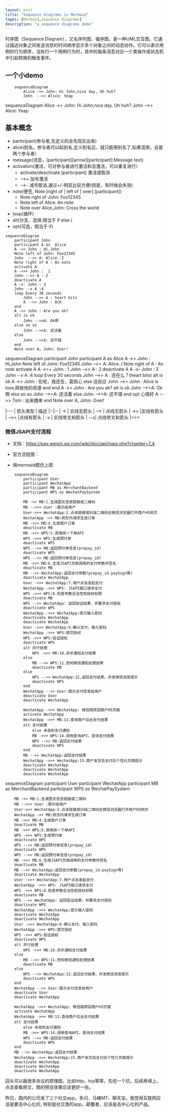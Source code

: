 ```yaml
---
layout: post
title: "Sequence diagrams in Mermaid"
tages: [Mermaid,sequence diagrams]
description: "a sequence diagrams demo"
---
```


时序图（Sequence Diagram），又名序列图、循序图，是一种UML交互图。它通过描述对象之间发送消息的时间顺序显示多个对象之间的动态协作。它可以表示用例的行为顺序，当执行一个用例行为时，其中的每条消息对应一个类操作或状态机中引起转换的触发事件。

## 一个小demo
```mermaid
	sequenceDiagram
		Alice ->> John: Hi John,nice day, Uh huh?
		John  -->> Alice: Yeap
```
<div class="mermaid">
	sequenceDiagram
		Alice ->> John: Hi John,nice day, Uh huh?
		John  -->> Alice: Yeap
</div>


## 基本概念
- participant(参与者,先定义的会先现实出来)
- alice(别名，参与者可以起别名,定义别名后，就只能用别名了,如果混用，会是两个参与者）
- message(消息，[participant][arrow][participant]:Message text)
- activation(激活，可对参与者进行激活和去激活，可以重复进行）
	- activate/deactivate [participant] 激活或取消
	- \-\-\>+  加号激活
	- \-\-\>-  减号取消,通过+/-明显比较方便(但是，有时候会失效)
- note(便签, Note [right of \| left of \| over] [participant])
	- Note right of John: Foo12345
	- Note left of Alice: An note
	- Note over Alice,John: Cross the world
- loop(循环)
- alt(分支，选择,相当于 if else )
- opt(可选，相当于 if)
```
sequenceDiagram
	participant John
	participant A as  Alice
	A ->> John : Hi,John
	Note left of John: Foo12345
	John  -->> A: Alice..I
	Note right of A : An note
	activate A
	A ->>+ John :  1
	John -->> A : 2
	deactivate A
	A -x- John : 3
	John --x A :4 
	loop Every 30 seconds
		John -->> A : heart bits
		A -->> John : ACK
	end
	A ->> John : Are you ok?
	alt is ok
		John -->>A: Ok啊
	else so so 
		John -->>A: 还活着
	else
		John -->>A: 还不错
	end
	Note over A, John: Over!
```
<div class="mermaid">
	sequenceDiagram
		participant John
		participant A as  Alice
		A ->> John : Hi,John
		Note left of John: Foo12345
		John  -->> A: Alice..I
		Note right of A : An note
		activate A
		A ->>+ John :  1
		John -->> A : 2
		deactivate A
		A -x- John : 3
		John --x A :4 
		loop Every 30 seconds
			John -->> A : 还在么？(heart bits)
			alt is ok
				A ->> John : 在呢，我还在，莫担心
			else  没反应
				John -->> John : Alice is lose,释放他的资源
			end
		end
		A ->> John : Are you ok?
		alt is ok
			John -->>A: Ok啊
		else so so 
			John -->>A: 还活着
		else
			John -->>A: 还不错
		end
		opt 心情好
			A -->> Tom : 出来撸串
		end
		Note over A, John: Over!
</div>

|---
| 箭头类型 | 描述
|:-|:-
| -> | 实线无箭头
| \-\-> | 点线无箭头
| \-\>\> |实线有箭头
| \-\-\>\> |点线有箭头
| \-x | 实线带叉和箭头
| \-\-x| 点线带叉和箭头
|===


### 微信JSAPI支付流程

* 文档：https://pay.weixin.qq.com/wiki/doc/api/jsapi.php?chapter=7_4
* 官方流程图：

* 用mermaid模仿上图
	
```mermaid
	sequenceDiagram
		participant User
		participant WechatApp
		participant MB as MerchantBackend
		participant WPS as WechatPaySystem
		
		MB ->> MB:1.生成图文信息链接或二维码
		MB -->>+ User :展示给用户
		User->>+ WechatApp:2.点击链接或扫描二维码在微信浏览器打开商户H5网页
		WechatApp ->+ MB:网页内请求生成订单
		MB ->>+ MB:4.生成商户订单
		deactivate MB
		MB ->>+ WPS:5.调用统一下单API
		WPS ->>+ WPS:生成预付单
		deactivate WPS
		WPS -->> MB:返回预付单信息(prepay_id)
		deactivate WPS
		WPS -->> MB:返回预付单信息(prepay_id)
		MB ->>+ MB:6.生成JSAPI页面调用的支付参数并签名	
		deactivate MB
		MB -->> WechatApp:返回支付参数(prepay_id.paySign等)
		deactivate WechatApp
		User ->>+ WechatApp:7.用户点击发起支付
		WechatApp ->>+ WPS: JSAPI接口请求支付
		WPS ->>+ WPS:8.检查参数合法性和授权权限
		deactivate MB
		WPS -->> WechatApp: 返回验证结果，并要求支付授权
		deactivate WPS
		WechatApp ->>+ WechatApp:提示输入密码
		deactivate WechatApp
		deactivate WechatApp
		User ->>+ WechatApp:9.确认支付，输入密码
		WechatApp ->>+ WPS:提交授权
		WPS ->>+ WPS:验证授权
		deactivate WPS
		alt 并行处理
			WPS ->>+ MB:10.异步通知支付结果			
		else
			MB -->> WPS:11.告知微信通知处理结果
			deactivate MB
		else
			WPS -->> WechatApp:12.返回支付结果，并发微信消息提示
			deactivate WPS
		end
		WechatApp -->> User:展示支付信息给用户
		deactivate User
		deactivate WechatApp
		
		WechatApp ->>+ WechatApp: 微信跳转回商户H5页面
		activate WechatApp
		WechatApp ->>+ MB:13.查询商户后台支付结果
		alt 支付结果
			else 未收到支付通知
			MB ->>+ WPS:14.调用查询API，查询支付结果
			WPS -->> MB:返回支付结果
			deactivate WPS
		end
		MB -->> WechatApp:返回支付结果
		WechatApp ->>+ WechatApp:15.商户发货及支付后个性化页面提示
		deactivate WechatApp
		deactivate WechatApp
		deactivate WechatApp

```
<div class="mermaid">
	sequenceDiagram
		participant User
		participant WechatApp
		participant MB as MerchantBackend
		participant WPS as WechatPaySystem
		
		MB ->> MB:1.生成图文信息链接或二维码
		MB -->>+ User :展示给用户
		User->>+ WechatApp:2.点击链接或扫描二维码在微信浏览器打开商户H5网页
		WechatApp ->+ MB:网页内请求生成订单
		MB ->>+ MB:4.生成商户订单
		deactivate MB
		MB ->>+ WPS:5.调用统一下单API
		WPS ->>+ WPS:生成预付单
		deactivate WPS
		WPS -->> MB:返回预付单信息(prepay_id)
		deactivate WPS
		WPS -->> MB:返回预付单信息(prepay_id)
		MB ->>+ MB:6.生成JSAPI页面调用的支付参数并签名	
		deactivate MB
		MB -->> WechatApp:返回支付参数(prepay_id.paySign等)
		deactivate WechatApp
		User ->>+ WechatApp:7.用户点击发起支付
		WechatApp ->>+ WPS: JSAPI接口请求支付
		WPS ->>+ WPS:8.检查参数合法性和授权权限
		deactivate MB
		WPS -->> WechatApp: 返回验证结果，并要求支付授权
		deactivate WPS
		WechatApp ->>+ WechatApp:提示输入密码
		deactivate WechatApp
		deactivate WechatApp
		User ->>+ WechatApp:9.确认支付，输入密码
		WechatApp ->>+ WPS:提交授权
		WPS ->>+ WPS:验证授权
		deactivate WPS
		alt 并行处理
			WPS ->>+ MB:10.异步通知支付结果			
		else
			MB -->> WPS:11.告知微信通知处理结果
			deactivate MB
		else
			WPS -->> WechatApp:12.返回支付结果，并发微信消息提示
			deactivate WPS
		end
		WechatApp -->> User:展示支付信息给用户
		deactivate User
		deactivate WechatApp
		
		WechatApp ->>+ WechatApp: 微信跳转回商户H5页面
		activate WechatApp
		WechatApp ->>+ MB:13.查询商户后台支付结果
		alt 支付结果
			else 未收到支付通知
			MB ->>+ WPS:14.调用查询API，查询支付结果
			WPS -->> MB:返回支付结果
			deactivate WPS
		end
		MB -->> WechatApp:返回支付结果
		WechatApp ->>+ WechatApp:15.商户发货及支付后个性化页面提示
		deactivate WechatApp
		deactivate WechatApp
		deactivate WechatApp
</div>



回头可以画很多协议的原理图，比如http，tcp等等，先挖一个坑，后续再填上。
点击查看原文，图的预览效果应该更好一些。


昨日，国内的公司发了三个社交app，多闪、马桶MT、聊天宝。我觉得互联网应该是要去中心化的, 特别是社交类的app，颠覆者，应该是去中心化的产品。







<script src="{{ site.url }}/assets/js/vendor/mermaid.min.js"></script>
